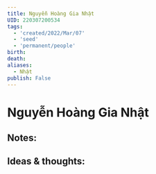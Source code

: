 ```yaml
---
title: Nguyễn Hoàng Gia Nhật
UID: 220307200534
tags:
  - 'created/2022/Mar/07'
  - 'seed'
  - 'permanent/people'
birth:
death:
aliases:
  - Nhật
publish: False
---
```

# Nguyễn Hoàng Gia Nhật

## Notes:


## Ideas & thoughts:
